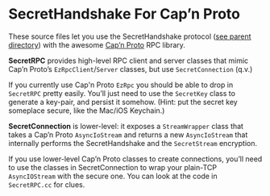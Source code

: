 #  SecretHandshake For Cap’n Proto

These source files let you use the SecretHandshake protocol ([see parent directory](../README.md)) with the awesome [Cap’n Proto](https://capnproto.org/) RPC library.

**SecretRPC** provides high-level RPC client and server classes that mimic Cap’n Proto’s `EzRpcClient`/`Server` classes, but use `SecretConnection` (q.v.)

If you currently use Cap'n Proto `EzRpc` you should be able to drop in `SecretRPC` pretty easily. You’ll just need to use the `SecretKey` class to generate a key-pair, and persist it somehow. (Hint: put the secret key someplace secure, like the Mac/iOS Keychain.)

**SecretConnection** is lower-level: it exposes a `StreamWrapper` class that takes a Cap’n Proto `AsyncIoStream` and returns a new `AsyncIoStream` that internally performs the SecretHandshake and the `SecretStream` encryption.

If you use lower-level Cap’n Proto classes to create connections, you’ll need to use the classes in SecretConnection to wrap your plain-TCP `AsyncIOStream` with the secure one. You can look at the code in `SecretRPC.cc` for clues.